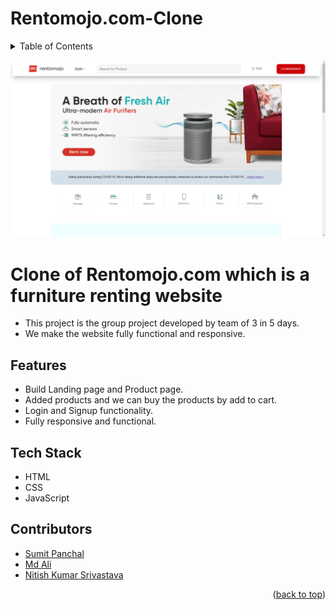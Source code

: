 <a name="readme-top"></a> 
# Rentomojo.com-Clone

<!-- TABLE OF CONTENTS -->
<details>
  <summary>Table of Contents</summary>
  <ol>
    <li><a href="#about-the-project">About The Project</a> </li>
    <li><a href="#Features">Features</a></li>
    <li><a href="#Tech">Tech Stack</a></li>
    <li><a href="#contributors">Contributors</a></li>
   
  </ol>
</details>
<a name="about-the-project"></a>

![App Screenshot](https://github.com/sumitpanchal08/Rentomojo.com-clone/blob/main/rento.png)

# Clone of Rentomojo.com which is a furniture renting website

* This project is the group project developed by team of 3 in 5 days.
* We make the website fully functional and responsive.

<a name="Features"></a> 
## Features

* Build Landing page and Product page.
* Added products and we can buy the products by add to cart.
* Login and Signup functionality.
* Fully responsive and functional.

<a name="Tech"></a>
## Tech Stack

* HTML
* CSS
* JavaScript

<a href="contributors"></a>

## Contributors

* [Sumit Panchal](https://github.com/sumitpanchal08)
* [Md Ali](https://github.com/mdali-11)
* [Nitish Kumar Srivastava](https://github.com/niths2703)
<p align="right">(<a href="#readme-top">back to top</a>)</p>
